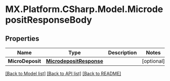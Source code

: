 # MX.Platform.CSharp.Model.MicrodepositResponseBody

## Properties

Name | Type | Description | Notes
------------ | ------------- | ------------- | -------------
**MicroDeposit** | [**MicrodepositResponse**](MicrodepositResponse.md) |  | [optional] 

[[Back to Model list]](../README.md#documentation-for-models) [[Back to API list]](../README.md#documentation-for-api-endpoints) [[Back to README]](../README.md)

